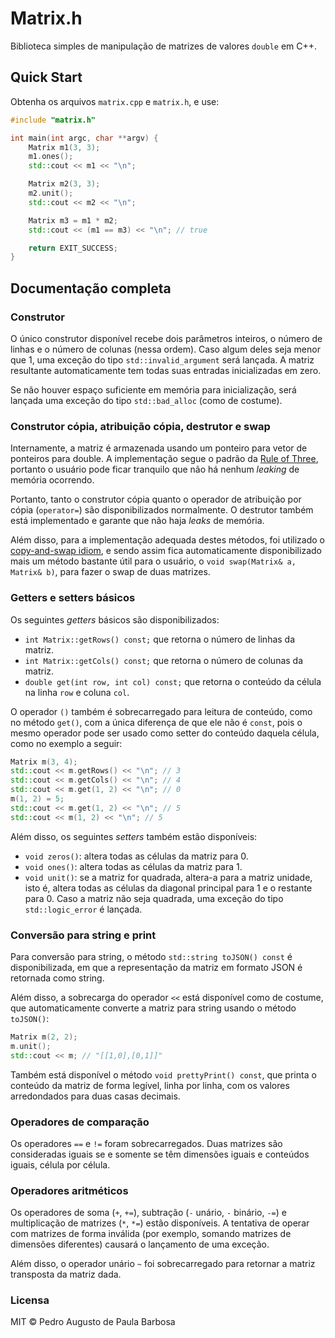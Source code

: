 # Matrix.h

Biblioteca simples de manipulação de matrizes de valores `double` em C++.

## Quick Start

Obtenha os arquivos `matrix.cpp` e `matrix.h`, e use:

```c++
#include "matrix.h"

int main(int argc, char **argv) {
    Matrix m1(3, 3);
    m1.ones();
    std::cout << m1 << "\n";

    Matrix m2(3, 3);
    m2.unit();
    std::cout << m2 << "\n";

    Matrix m3 = m1 * m2;
    std::cout << (m1 == m3) << "\n"; // true

    return EXIT_SUCCESS;
}
```

## Documentação completa

### Construtor

O único construtor disponível recebe dois parâmetros inteiros, o número de linhas e o número de colunas (nessa ordem). Caso algum deles seja menor que 1, uma exceção do tipo `std::invalid_argument` será lançada. A matriz resultante automaticamente tem todas suas entradas inicializadas em zero.

Se não houver espaço suficiente em memória para inicialização, será lançada uma exceção do tipo `std::bad_alloc` (como de costume).

### Construtor cópia, atribuição cópia, destrutor e swap

Internamente, a matriz é armazenada usando um ponteiro para vetor de ponteiros para double. A implementação segue o padrão da [Rule of Three](https://en.wikipedia.org/wiki/Rule_of_three_(C%2B%2B_programming)), portanto o usuário pode ficar tranquilo que não há nenhum *leaking* de memória ocorrendo.

Portanto, tanto o construtor cópia quanto o operador de atribuição por cópia (`operator=`) são disponibilizados normalmente. O destrutor também está implementado e garante que não haja *leaks* de memória.

Além disso, para a implementação adequada destes métodos, foi utilizado o [copy-and-swap idiom](https://stackoverflow.com/questions/3279543), e sendo assim fica automaticamente disponibilizado mais um método bastante útil para o usuário, o `void swap(Matrix& a, Matrix& b)`, para fazer o swap de duas matrizes.

### Getters e setters básicos

Os seguintes *getters* básicos são disponibilizados:

* `int Matrix::getRows() const;` que retorna o número de linhas da matriz.
* `int Matrix::getCols() const;` que retorna o número de colunas da matriz.
* `double get(int row, int col) const;` que retorna o conteúdo da célula na linha `row` e coluna `col`.

O operador `()` também é sobrecarregado para leitura de conteúdo, como no método `get()`, com a única diferença de que ele não é `const`, pois o mesmo operador pode ser usado como setter do conteúdo daquela célula, como no exemplo a seguir:

```c++
Matrix m(3, 4);
std::cout << m.getRows() << "\n"; // 3
std::cout << m.getCols() << "\n"; // 4
std::cout << m.get(1, 2) << "\n"; // 0
m(1, 2) = 5;
std::cout << m.get(1, 2) << "\n"; // 5
std::cout << m(1, 2) << "\n"; // 5
```

Além disso, os seguintes *setters* também estão disponíveis:

* `void zeros()`: altera todas as células da matriz para 0.
* `void ones()`: altera todas as células da matriz para 1.
* `void unit()`: se a matriz for quadrada, altera-a para a matriz unidade, isto é, altera todas as células da diagonal principal para 1 e o restante para 0. Caso a matriz não seja quadrada, uma exceção do tipo `std::logic_error` é lançada.

### Conversão para string e print

Para conversão para string, o método `std::string toJSON() const` é disponibilizada, em que a representação da matriz em formato JSON é retornada como string.

Além disso, a sobrecarga do operador `<<` está disponível como de costume, que automaticamente converte a matriz para string usando o método `toJSON()`:

```c++
Matrix m(2, 2);
m.unit();
std::cout << m; // "[[1,0],[0,1]]"
```

Também está disponível o método `void prettyPrint() const`, que printa o conteúdo da matriz de forma legível, linha por linha, com os valores arredondados para duas casas decimais.

### Operadores de comparação

Os operadores `==` e `!=` foram sobrecarregados. Duas matrizes são consideradas iguais se e somente se têm dimensões iguais e conteúdos iguais, célula por célula.

### Operadores aritméticos

Os operadores de soma (`+`, `+=`), subtração (`-` unário, `-` binário, `-=`) e multiplicação de matrizes (`*`, `*=`) estão disponíveis. A tentativa de operar com matrizes de forma inválida (por exemplo, somando matrizes de dimensões diferentes) causará o lançamento de uma exceção.

Além disso, o operador unário `~` foi sobrecarregado para retornar a matriz transposta da matriz dada.

### Licensa

MIT © Pedro Augusto de Paula Barbosa